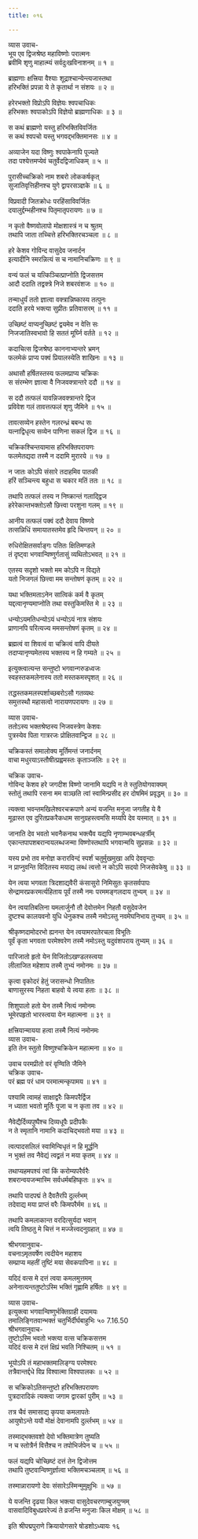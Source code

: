 ```yaml
---
title: ०१६

---
```

व्यास उवाच-  
भूय एव द्विजश्रेष्ठ महाविष्णोः परात्मनः  
ब्रवीमि शृणु माहात्म्यं सर्वदुःखविनाशनम् ॥ १ ॥


ब्राह्मणाः क्षत्त्रिया वैश्याः शूद्राश्चान्येन्त्यजास्तथा  
हरिभक्तिं प्रपन्ना ये ते कृतार्था न संशयः ॥ २ ॥


हरेरभक्तो विप्रोऽपि विज्ञेयः श्वपचाधिकः  
हरिभक्तः श्वपाकोऽपि विज्ञेयो ब्राह्मणाधिकः ॥ ३ ॥


स कथं ब्राह्मणो यस्तु हरिभक्तिविवर्जितः  
स कथं श्वपचो यस्तु भगवद्भक्तिमानसः ॥ ४ ॥


अव्याजेन यदा विष्णुः श्वपाकेनापि पूज्यते  
तदा पश्येत्तमप्येवं चतुर्वेदद्विजाधिकम् ॥ ५ ॥


पुरासीच्चक्रिको नाम शबरो लोककर्षकृत्  
सुजातिवृत्तिहीनश्च युगे द्वापरसञ्ज्ञके ॥ ६ ॥


विप्रवादी जितक्रोधः परहिंसाविवर्जितः  
दयालुर्द्दम्भहीनश्च पितृमातृपरायणः ॥ ७ ॥


न कृतो वैष्णवोलापो मोक्षशास्त्रं न च श्रुतम्  
तथापि जाता तच्चित्ते हरिभक्तिरचञ्चला ॥ ८ ॥


हरे केशव गोविन्द वासुदेव जनार्दन  
इत्यादीनि स्मरन्नित्यं स च नामानिचक्रिणः ॥ ९ ॥


वन्यं फलं च यत्किञ्चित्प्राप्नोति द्विजसत्तम  
आदौ ददाति तद्वक्त्रे निजे शबरवंशजः ॥ १० ॥


तन्माधुर्यं ततो ज्ञात्वा वक्त्रान्निष्कास्य तत्पुनः  
ददाति हरये भक्त्या सुप्रीतः प्रतिवासरम् ॥ ११ ॥


उच्छिष्टं वाप्यनुच्छिष्टं द्वयमेव न वेत्ति सः  
निजजातिस्वभावो हि सततं मूर्घ्नि वर्तते ॥ १२ ॥


कदाचित्स द्विजश्रेष्ठ काननाभ्यन्तरे भ्रमन्  
फलमेकं प्राप्य पक्वं प्रियालस्येति शाखिनः ॥ १३ ॥


अथासौ हर्षितस्तस्य फलमप्राप्य चक्रिकः  
स संरम्भेण ज्ञात्वा वै निजवक्त्रान्तरे ददौ ॥ १४ ॥


स ददौ तत्फलं यावन्निजवक्त्रान्तरे द्विज  
प्रविवेश गलं तावत्तत्फलं शृणु जैमिने ॥ १५ ॥


तावत्सव्येन हस्तेन गलरन्ध्रं बबन्ध सः  
यत्नाद्विधृत्य सव्येन पाणिना सकलं द्विज ॥ १६ ॥


चक्रिकश्चिन्तयामास हरिभक्तिपरायणः  
फलमेतद्यदा तस्मै न ददामि मुरारये ॥ १७ ॥


न जातः कोऽपि संसारे तदाहमिव पातकी  
हरिं सञ्चिन्त्य बहुधा स चकार मतिं ततः ॥ १८ ॥


तथापि तत्फलं तस्य न निष्क्रान्तं गलाद्द्विज  
हरेरेकान्तभक्तोऽसौ छित्त्वा परशुना गलम् ॥ १९ ॥


आनीय तत्फलं पक्वं ददौ देवाय विष्णवे  
तत्सन्निधिं समायातस्तमेव हृदि चिन्तयन् ॥ २० ॥


रुधिरोक्षितसर्वाङ्गः पतितः क्षितिमण्डले  
तं दृष्ट्वा भगवान्विष्णुर्गतासुं व्यथितोऽभवत् ॥ २१ ॥


एतस्य सदृशो भक्तो मम कोऽपि न विद्यते  
यतो निजगलं छित्त्वा मम सन्तोषणं कृतम् ॥ २२ ॥


यथा भक्तिमताऽनेन सात्विकं कर्म वै कृतम्  
यद्दत्वानृण्यमाप्नोति तथा वस्तुकिमस्ति मे ॥ २३ ॥


धन्योऽयमतिधन्योऽयं धन्योऽयं नात्र संशयः  
प्राणानपि परित्यज्य ममसन्तोषणं कृतम् ॥ २४ ॥


ब्रह्मत्वं वा शिवत्वं वा चक्रित्वं वापि दीयते  
तदाप्यानृण्यमेतस्य भक्तस्य न हि गम्यते ॥ २५ ॥


इत्युक्त्वात्यन्त सन्तुष्टो भगवान्गरुडध्वजः  
स्वहस्तकमलेनास्य ततो मस्तकमस्पृशत् ॥ २६ ॥


तद्धस्तकमलस्पर्शाच्छबरोऽसौ गतव्यथः  
समुत्तस्थौ महासत्वो नारायणपरायणः ॥ २७ ॥


व्यास उवाच-  
ततोऽस्य भक्तश्रेष्ठस्य निजवस्त्रेण केशवः  
पुत्रस्येव पिता गात्ररजः प्रोक्षितवान्द्विज ॥ २८ ॥


चक्रिकस्तं समालोक्य मूर्तिमन्तं जनार्दनम्  
वाचा मधुरयाऽस्तौषीत्प्रह्वमस्तः कृताञ्जलिः ॥ २९ ॥


चक्रिक उवाच-  
गोविन्द केशव हरे जगदीश विष्णो जानामि यद्यपि न ते स्तुतियोगवाक्यम्  
स्तोतुं तथापि रसना मम वाञ्छति त्वां स्वामिन्प्रसीद हर दोषमिमं प्रवृद्धम् ॥ ३० ॥


त्यक्त्वा भवन्तमखिलेश्वरचक्रपाणे अन्यं यजन्ति मनुजा जगतीह ये वै  
मूढास्त एव दुरितप्रकरैकधाम सानुग्रहस्त्वमसि मय्यपि देव यस्मात् ॥ ३१ ॥


जानाति देव भवतो भवनैकनाथ भक्त्यैव यद्यपि नृणाम्भवबन्धहर्त्रीम्  
एकान्तपापशबरान्वयलब्धजन्मा विष्णोस्तथापि भगवान्मयि सुप्रसन्नः ॥ ३२ ॥


यस्य प्रभो तव मनोज्ञ करारविन्दं स्पर्शं चतुर्मुखमुखा अपि देववृन्दाः  
न प्राप्नुवन्ति विदितस्य मयाद्य लब्धं त्वत्तो न कोऽपि सदयो निजसेवकेषु ॥ ३३ ॥


येन त्वया भगवता त्रिदशाद्यवैरी कंसासुरो निमिसुतः कृतसर्वपापः  
सेन्द्रामरप्रकरमर्त्यहिताय पूर्वं तस्मै नमः परममङ्गलदाय तुभ्यम् ॥ ३४ ॥


येन त्वयातिबलिना यमलार्जुनौ तौ देवोत्तमेन निहतौ वसुदेवजेन  
दुष्टश्च कालयवनो युधि धेनुकश्च तस्मै नमोऽस्तु नवमेघनिभाय तुभ्यम् ॥ ३५ ॥


श्रीकृष्णदामोदरभो ह्यनन्त येन त्वयामरपतेरचला विभूतिः  
पूर्वं कृता भगवता परमेश्वरेण तस्मै नमोऽस्तु यदुवंशपराय तुभ्यम् ॥ ३६ ॥


पारिजातो हृतो येन विजितोऽखण्डलस्त्वया  
लीलाजित महेशाय तस्मै तुभ्यं नमोनमः ॥ ३७ ॥


कृत्वा वृकोदरं हेतुं जरासन्धो निपातितः  
बाणासुरस्य निहता बाहवो ये त्वया हताः ॥ ३८ ॥


शिशुपालो हतो येन तस्मै नित्यं नमोनमः  
भूमेरपहृतो भारस्त्वया येन महात्मना ॥ ३९ ॥


क्षत्त्रियान्मायया हत्वा तस्मै नित्यं नमोनमः  
व्यास उवाच-  
इति तेन स्तुतो विष्णुश्चक्रिकेन महात्मना ॥ ४० ॥


उवाच परमप्रीतो वरं वृण्विति जैमिने  
चक्रिक उवाच-  
परं ब्रह्म परं धाम परमात्मन्कृपामय ॥ ४१ ॥


पश्यामि त्वामहं साक्षाद्वरैः किमपरैर्द्विज  
न ध्याता भवतो मूर्तिः पूजा च न कृता तव ॥ ४२ ॥


नैवेद्यैर्दिव्यपुष्पैश्च दिव्यधूपैः प्रदीपकैः  
न ते स्मृतानि नामानि कदाचिद्भवतो मया ॥ ४३ ॥


त्वत्पादसलिलं स्वामिन्विधृतं न हि मूर्द्धनि  
न भुक्तं तव नैवेद्यं त्वद्व्रतं न मया कृतम् ॥ ४४ ॥


तथाप्यहमपश्यं त्वां किं करोम्यपरैर्वरैः  
शबरान्वयजन्मास्मि सर्वधर्मबहिष्कृतः ॥ ४५ ॥


तथापि पादपद्मं ते दैवतैरपि दुर्ल्लभम्  
तदेवाद्य मया प्राप्तं वरैः किमपरैर्मम ॥ ४६ ॥


तथापि कमलाकान्त वरदित्सुर्यदा भवान्  
त्वयि तिष्ठतु मे चित्तं न मज्जेत्त्वदनुग्रहात् ॥ ४७ ॥


श्रीभगवानुवाच-  
वचनाऽमृतवर्षेण त्वदीयेन महाशय  
सम्प्राप्य महतीं तुष्टिं मया सेवकपापिना ॥ ४८ ॥


यदिदं वत्स मे दत्तं त्वया कमलमुत्तमम्  
अनेनात्यन्ततुष्टोऽस्मि भक्तिं गृह्णामि हर्षितः ॥ ४९ ॥


व्यास उवाच-  
इत्युक्त्वा भगवान्विष्णुर्भक्तिग्राही दयामयः  
तमालिङ्गितवान्भक्तं चतुर्भिर्दीर्घबाहुभिः ५० 7.16.50  
श्रीभगवानुवाच-  
तुष्टोऽस्मि भवतो भक्त्या वत्स चक्रिकसत्तम  
यदिदं वत्स मे दत्तं क्षिप्रं भवति निश्चितम् ॥ ५१ ॥


भूयोऽपि तं महाभक्तमालिङ्ग्य परमेश्वरः  
तत्रैवान्तर्द्दधे विप्र विश्वात्मा विश्वपालकः ॥ ५२ ॥


स चक्रिकोऽतिसन्तुष्टो हरिभक्तिपरायणः  
पुत्रदारादिकं त्यक्त्वा जगाम द्वारकां पुरीम् ॥ ५३ ॥


तत्र चैवं समासाद्य कृपया कमलापतेः  
आयुषोऽन्ते ययौ मोक्षं देवानामपि दुर्ल्लभम् ॥ ५४ ॥


तस्माद्भक्तवशो देवो भक्तिमात्रेण तुष्यति  
न च स्तोत्रैर्न वित्तैश्च न तपोभिर्जपेन च ॥ ५५ ॥


फलं यद्यपि चोच्छिष्टं दत्तं तेन द्विजोत्तम  
तथापि तुष्टवान्विष्णुर्ज्ञात्वा भक्तिमचञ्चलाम् ॥ ५६ ॥


तस्मान्नारायणो देवः संसारेऽस्मिन्मुमुक्षुभिः ॥ ५७ ॥


ये यजन्ति दृढया किल भक्त्या वासुदेवचरणाम्बुजयुग्मम्  
वासवादिविबुधप्रवरेज्यं ते व्रजन्ति मनुजाः किल मोक्षम् ॥ ५८ ॥


इति श्रीपद्मपुराणे क्रियायोगसारे षोडशोऽध्यायः १६